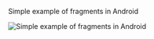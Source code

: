 Simple example of fragments in Android

![Simple example of fragments in Android](http://en.proft.me/media/android/android_fragments_example.png "Simple example of fragments in Android")
